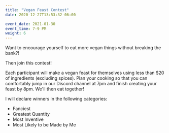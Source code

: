 ```yaml
---
title: "Vegan Feast Contest"
date: 2020-12-27T13:53:32-06:00

event_date: 2021-01-30
event_time: 7-9 PM
weight: 6
---
```


Want to encourage yourself to eat more vegan things without breaking the bank?!

Then join this contest!

Each participant will make a vegan feast for themselves using less than $20 of ingredients (excluding spices).  Plan your cooking so that you can comfortably jump in our Discord channel at 7pm and finish creating your feast by 8pm.  We'll then eat together!

I will declare winners in the following categories:

* Fanciest
* Greatest Quantity
* Most Inventive
* Most Likely to be Made by Me

